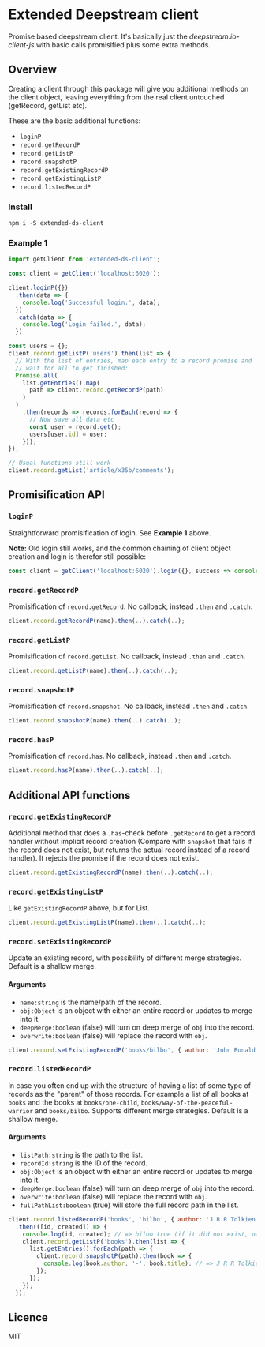 # Extended Deepstream client

Promise based deepstream client. It's basically just the *deepstream.io-client-js* with basic calls promisified plus some extra methods.

## Overview

Creating a client through this package will give you additional methods on the client object, leaving everything from the real client untouched (getRecord, getList etc).

These are the basic additional functions:
- `loginP`
- `record.getRecordP`
- `record.getListP`
- `record.snapshotP`
- `record.getExistingRecordP`
- `record.getExistingListP`
- `record.listedRecordP`

### Install

`npm i -S extended-ds-client`

### Example 1

```javascript
import getClient from 'extended-ds-client';

const client = getClient('localhost:6020');

client.loginP({})
  .then(data => {
    console.log('Successful login.', data);
  })
  .catch(data => {
    console.log('Login failed.', data);
  })

const users = {};
client.record.getListP('users').then(list => {
  // With the list of entries, map each entry to a record promise and
  // wait for all to get finished:
  Promise.all(
    list.getEntries().map(
      path => client.record.getRecordP(path)
    )
  )
    .then(records => records.forEach(record => {
      // Now save all data etc
      const user = record.get();
      users[user.id] = user;
    }));
});

// Usual functions still work
client.record.getList('article/x35b/comments');
```

## Promisification API

### `loginP`

Straightforward promisification of login. See **Example 1** above.

**Note:** Old login still works, and the common chaining of client object creation and login is therefor still possible:

```javascript
const client = getClient('localhost:6020').login({}, success => console.log(success));
```

### `record.getRecordP`

Promisification of `record.getRecord`. No callback, instead `.then` and `.catch`.

```javascript
client.record.getRecordP(name).then(..).catch(..);
```

### `record.getListP`

Promisification of `record.getList`. No callback, instead `.then` and `.catch`.

```javascript
client.record.getListP(name).then(..).catch(..);
```

### `record.snapshotP`

Promisification of `record.snapshot`. No callback, instead `.then` and `.catch`.

```javascript
client.record.snapshotP(name).then(..).catch(..);
```

### `record.hasP`

Promisification of `record.has`. No callback, instead `.then` and `.catch`.

```javascript
client.record.hasP(name).then(..).catch(..);
```

## Additional API functions

### `record.getExistingRecordP`

Additional method that does a `.has`-check before `.getRecord` to get a record handler without implicit record creation (Compare with `snapshot` that fails if the record does not exist, but returns the actual record instead of a record handler). It rejects the promise if the record does not exist.

```javascript
client.record.getExistingRecordP(name).then(..).catch(..);
```

### `record.getExistingListP`

Like `getExistingRecordP` above, but for List.

```javascript
client.record.getExistingListP(name).then(..).catch(..);
```

### `record.setExistingRecordP`

Update an existing record, with possibility of different merge strategies. Default is a shallow merge.

#### Arguments
- `name:string` is the name/path of the record.
- `obj:Object` is an object with either an entire record or updates to merge into it.
- `deepMerge:boolean` (false) will turn on deep merge of `obj` into the record.
- `overwrite:boolean` (false) will replace the record with `obj`.

```javascript
client.record.setExistingRecordP('books/bilbo', { author: 'John Ronald Reuel Tolkien' }).then(...).catch(...)
```

### `record.listedRecordP`

In case you often end up with the structure of having a list of some type of records as the "parent" of those records. For example a list of all books at `books` and the books at `books/one-child`, `books/way-of-the-peaceful-warrior` and `books/bilbo`.
Supports different merge strategies. Default is a shallow merge.

#### Arguments
- `listPath:string` is the path to the list.
- `recordId:string` is the ID of the record.
- `obj:Object` is an object with either an entire record or updates to merge into it.
- `deepMerge:boolean` (false) will turn on deep merge of `obj` into the record.
- `overwrite:boolean` (false) will replace the record with `obj`.
- `fullPathList:boolean` (true) will store the full record path in the list.

```javascript
client.record.listedRecordP('books', 'bilbo', { author: 'J R R Tolkien', title: 'Bilbo' })
  .then(([id, created]) => {
    console.log(id, created); // => bilbo true (if it did not exist, otherwise false)
    client.record.getListP('books').then(list => {
      list.getEntries().forEach(path => {
        client.record.snapshotP(path).then(book => {
          console.log(book.author, '-', book.title); // => J R R Tolkien - Bilbo
        });
      });
    });
  });
```

## Licence
MIT
